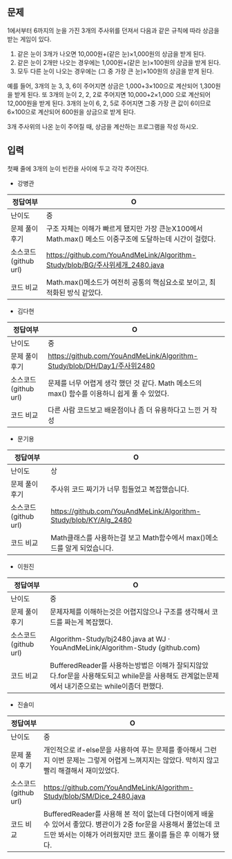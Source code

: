 ## 문제

1에서부터 6까지의 눈을 가진 3개의 주사위를 던져서 다음과 같은 규칙에 따라 상금을 받는 게임이 있다.

1. 같은 눈이 3개가 나오면 10,000원+(같은 눈)×1,000원의 상금을 받게 된다.
2. 같은 눈이 2개만 나오는 경우에는 1,000원+(같은 눈)×100원의 상금을 받게 된다.
3. 모두 다른 눈이 나오는 경우에는 (그 중 가장 큰 눈)×100원의 상금을 받게 된다.

예를 들어, 3개의 눈 3, 3, 6이 주어지면 상금은 1,000+3×100으로 계산되어 1,300원을 받게 된다. 또 3개의 눈이 2, 2, 2로 주어지면 10,000+2×1,000 으로 계산되어 12,000원을 받게 된다. 3개의 눈이 6, 2, 5로 주어지면 그중 가장 큰 값이 6이므로 6×100으로 계산되어 600원을 상금으로 받게 된다.

3개 주사위의 나온 눈이 주어질 때, 상금을 계산하는 프로그램을 작성 하시오.

## 입력

첫째 줄에 3개의 눈이 빈칸을 사이에 두고 각각 주어진다.

- 강병관

| 정답여부 | O |
| --- | --- |
| 난이도 | 중 |
| 문제 풀이 후기 | 구조 자체는 이해가 빠르게 됐지만 가장 큰눈X100에서 Math.max() 메소드 이중구조에 도달하는데 시간이 걸렸다. |
| 소스코드(github url) | https://github.com/YouAndMeLink/Algorithm-Study/blob/BG/주사위세개_2480.java |
| 코드 비교 | Math.max()메소드가 여전히 공통의 핵심요소로 보이고, 최적화된 방식 같았다. |
- 김다현

| 정답여부 | O |
| --- | --- |
| 난이도 | 중 |
| 문제 풀이 후기 | https://github.com/YouAndMeLink/Algorithm-Study/blob/DH/Day1/주사위2480 |
| 소스코드(github url) | 문제를 너무 어렵게 생각 했던 것 같다. Math 메소드의 max() 함수를 이용하니 쉽게 풀 수 있었다. |
| 코드 비교 | 다른 사람 코드보고 배운점이나 좀 더 유용하다고 느낀 거 작성 |
- 문기용

| 정답여부 | O |
| --- | --- |
| 난이도 | 상 |
| 문제 풀이 후기 | 주사위 코드 짜기가 너무 힘들었고 복잡했습니다. |
| 소스코드(github url) | https://github.com/YouAndMeLink/Algorithm-Study/blob/KY/Alg_2480 |
| 코드 비교 | Math클래스를 사용하는걸 보고 Math함수에서 max()메소드를 알게 되었습니다. |
- 이원진

| 정답여부 | O |
| --- | --- |
| 난이도 | 중 |
| 문제 풀이 후기 | 문제자체를 이해하는것은 어렵지않으나 구조를 생각해서 코드를 짜는게 복잡했다. |
| 소스코드(github url) | Algorithm-Study/bj2480.java at WJ · YouAndMeLink/Algorithm-Study (github.com) |
| 코드 비교 | BufferedReader를 사용하는방법은 이해가 잘되지않았다.for문을 사용해도되고 while문을 사용해도 관계없는문제에서 내기준으로는 while이좀더 편했다. |
- 진솔미

| 정답여부 | O |
| --- | --- |
| 난이도 | 중 |
| 문제 풀이 후기 | 개인적으로 if-else문을 사용하여 푸는 문제를 좋아해서 그런지 이번 문제는 그렇게 어렵게 느껴지지는 않았다. 막히지 않고 빨리 해결해서 재미있었다. |
| 소스코드(github url) | https://github.com/YouAndMeLink/Algorithm-Study/blob/SM/Dice_2480.java |
| 코드 비교 | BufferedReader를 사용해 본 적이 없는데 다현이에게 배울 수 있어서 좋았다. 병관이가 2중 for문을 사용해서 풀었는데 코드만 봐서는 이해가 어려웠지만  코드 풀이를 들은 후 이해가 됐다. |
